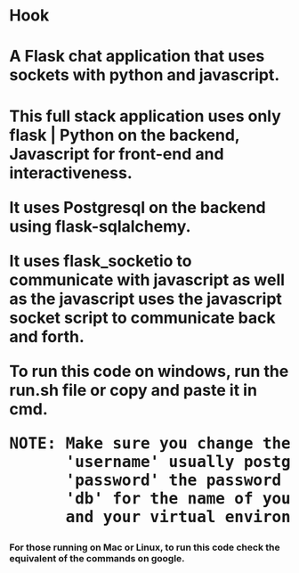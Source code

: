 # Hook
<h1>A Flask chat application that uses sockets with python and javascript.<h1>

<p>This full stack application uses only flask | Python on the backend, 
Javascript for front-end and interactiveness. </p>

<p>It uses Postgresql on the backend using flask-sqlalchemy.</p>

<p>It uses flask_socketio to communicate with javascript as well as the
javascript uses the javascript socket script to communicate back and forth.</p>

<p>To run this code on windows, run the run.sh file or copy and paste it in cmd.</p>

<pre>
NOTE: Make sure you change the DATABASE_URL to suit your database url,
	  'username' usually postgres by default
	  'password' the password set for the db or your master password
	  'db' for the name of your db,
	  and your virtual environment enabled if you use one.
</pre>

<h3>For those running on Mac or Linux, to run this code check the equivalent
of the commands on google.</h3>
